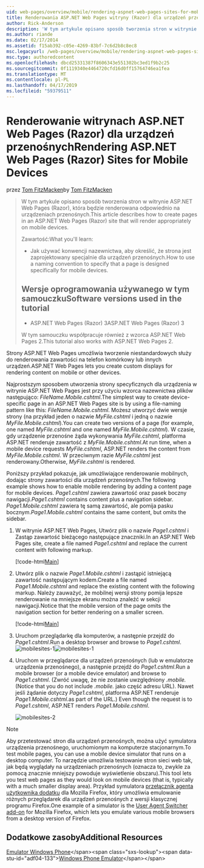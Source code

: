 ```yaml
---
uid: web-pages/overview/mobile/rendering-aspnet-web-pages-sites-for-mobile-devices
title: Renderowania ASP.NET Web Pages witryny (Razor) dla urządzeń przenośnych | Dokumentacja firmy Microsoft
author: Rick-Anderson
description: 'W tym artykule opisano sposób tworzenia stron w witrynie ASP.NET Web Pages (Razor), która będzie renderowana odpowiednio na urządzeniach przenośnych. Zawartość: Jak można...'
ms.author: riande
ms.date: 02/17/2014
ms.assetid: f15ab392-c05e-4269-83bf-7c6d2b8c8ec8
msc.legacyurl: /web-pages/overview/mobile/rendering-aspnet-web-pages-sites-for-mobile-devices
msc.type: authoredcontent
ms.openlocfilehash: dbcd25331387f8606343e551302bc3ed1f9b2c25
ms.sourcegitcommit: 0f1119340e4464720cfd16d0ff15764746ea1fea
ms.translationtype: MT
ms.contentlocale: pl-PL
ms.lasthandoff: 04/17/2019
ms.locfileid: "59379511"
---
```

# <a name="rendering-aspnet-web-pages-razor-sites-for-mobile-devices"></a><span data-ttu-id="adf04-104">Renderowanie witrynach ASP.NET Web Pages (Razor) dla urządzeń przenośnych</span><span class="sxs-lookup"><span data-stu-id="adf04-104">Rendering ASP.NET Web Pages (Razor) Sites for Mobile Devices</span></span>

<span data-ttu-id="adf04-105">przez [Tom FitzMacken](https://github.com/tfitzmac)</span><span class="sxs-lookup"><span data-stu-id="adf04-105">by [Tom FitzMacken](https://github.com/tfitzmac)</span></span>

> <span data-ttu-id="adf04-106">W tym artykule opisano sposób tworzenia stron w witrynie ASP.NET Web Pages (Razor), która będzie renderowana odpowiednio na urządzeniach przenośnych.</span><span class="sxs-lookup"><span data-stu-id="adf04-106">This article describes how to create pages in an ASP.NET Web Pages (Razor) site that will render appropriately on mobile devices.</span></span>
> 
> <span data-ttu-id="adf04-107">Zawartość:</span><span class="sxs-lookup"><span data-stu-id="adf04-107">What you'll learn:</span></span>
> 
> - <span data-ttu-id="adf04-108">Jak używać konwencji nazewnictwa, aby określić, że strona jest zaprojektowany specjalnie dla urządzeń przenośnych.</span><span class="sxs-lookup"><span data-stu-id="adf04-108">How to use a naming convention to specify that a page is designed specifically for mobile devices.</span></span>
>   
> 
> ## <a name="software-versions-used-in-the-tutorial"></a><span data-ttu-id="adf04-109">Wersje oprogramowania używanego w tym samouczku</span><span class="sxs-lookup"><span data-stu-id="adf04-109">Software versions used in the tutorial</span></span>
> 
> 
> - <span data-ttu-id="adf04-110">ASP.NET Web Pages (Razor) 3</span><span class="sxs-lookup"><span data-stu-id="adf04-110">ASP.NET Web Pages (Razor) 3</span></span>
>   
> 
> <span data-ttu-id="adf04-111">W tym samouczku współpracuje również z wzorca ASP.NET Web Pages 2.</span><span class="sxs-lookup"><span data-stu-id="adf04-111">This tutorial also works with ASP.NET Web Pages 2.</span></span>


<span data-ttu-id="adf04-112">Strony ASP.NET Web Pages umożliwia tworzenie niestandardowych służy do renderowania zawartości na telefon komórkowy lub innych urządzeń.</span><span class="sxs-lookup"><span data-stu-id="adf04-112">ASP.NET Web Pages lets you create custom displays for rendering content on mobile or other devices.</span></span>

<span data-ttu-id="adf04-113">Najprostszym sposobem utworzenia strony specyficznych dla urządzenia w witrynie ASP.NET Web Pages jest przy użyciu wzorca nazewnictwa plików następująco: *FileName.Mobile.cshtml*.</span><span class="sxs-lookup"><span data-stu-id="adf04-113">The simplest way to create device-specific page in an ASP.NET Web Pages site is by using a file-naming pattern like this: *FileName.Mobile.cshtml*.</span></span> <span data-ttu-id="adf04-114">Możesz utworzyć dwie wersje strony (na przykład jeden o nazwie *MyFile.cshtml* i jedną o nazwie *MyFile.Mobile.cshtml*).</span><span class="sxs-lookup"><span data-stu-id="adf04-114">You can create two versions of a page (for example, one named *MyFile.cshtml* and one named *MyFile.Mobile.cshtml*).</span></span> <span data-ttu-id="adf04-115">W czasie, gdy urządzenie przenośne żąda wykonywania *MyFile.cshtml*, platforma ASP.NET renderuje zawartość z *MyFile.Mobile.cshtml*.</span><span class="sxs-lookup"><span data-stu-id="adf04-115">At run time, when a mobile device requests *MyFile.cshtml*, ASP.NET renders the content from *MyFile.Mobile.cshtml*.</span></span> <span data-ttu-id="adf04-116">W przeciwnym razie *MyFile.cshtml* jest renderowany.</span><span class="sxs-lookup"><span data-stu-id="adf04-116">Otherwise, *MyFile.cshtml* is rendered.</span></span>

<span data-ttu-id="adf04-117">Poniższy przykład pokazuje, jak umożliwiające renderowanie mobilnych, dodając strony zawartości dla urządzeń przenośnych.</span><span class="sxs-lookup"><span data-stu-id="adf04-117">The following example shows how to enable mobile rendering by adding a content page for mobile devices.</span></span> <span data-ttu-id="adf04-118">*Page1.cshtml* zawiera zawartość oraz pasek boczny nawigacji.</span><span class="sxs-lookup"><span data-stu-id="adf04-118">*Page1.cshtml* contains content plus a navigation sidebar.</span></span> <span data-ttu-id="adf04-119">*Page1.Mobile.cshtml* zawiera tę samą zawartość, ale pomija pasku bocznym.</span><span class="sxs-lookup"><span data-stu-id="adf04-119">*Page1.Mobile.cshtml* contains the same content, but omits the sidebar.</span></span>

1. <span data-ttu-id="adf04-120">W witrynie ASP.NET Web Pages, Utwórz plik o nazwie *Page1.cshtml* i Zastąp zawartość bieżącego następujące znaczniki.</span><span class="sxs-lookup"><span data-stu-id="adf04-120">In an ASP.NET Web Pages site, create a file named *Page1.cshtml* and replace the current content with following markup.</span></span>

    [!code-html[Main](rendering-aspnet-web-pages-sites-for-mobile-devices/samples/sample1.html)]
2. <span data-ttu-id="adf04-121">Utwórz plik o nazwie *Page1.Mobile.cshtml* i zastąpić istniejącą zawartość następującym kodem.</span><span class="sxs-lookup"><span data-stu-id="adf04-121">Create a file named *Page1.Mobile.cshtml* and replace the existing content with the following markup.</span></span> <span data-ttu-id="adf04-122">Należy zauważyć, że mobilnej wersji strony pomija lepsze renderowanie na mniejsze ekranu można znaleźć w sekcji nawigacji.</span><span class="sxs-lookup"><span data-stu-id="adf04-122">Notice that the mobile version of the page omits the navigation section for better rendering on a smaller screen.</span></span>

    [!code-html[Main](rendering-aspnet-web-pages-sites-for-mobile-devices/samples/sample2.html)]
3. <span data-ttu-id="adf04-123">Uruchom przeglądarkę dla komputerów, a następnie przejdź do *Page1.cshtml*.</span><span class="sxs-lookup"><span data-stu-id="adf04-123">Run a desktop browser and browse to *Page1.cshtml*.</span></span> <span data-ttu-id="adf04-124">![mobilesites-1](rendering-aspnet-web-pages-sites-for-mobile-devices/_static/image1.png)</span><span class="sxs-lookup"><span data-stu-id="adf04-124">![mobilesites-1](rendering-aspnet-web-pages-sites-for-mobile-devices/_static/image1.png)</span></span>
4. <span data-ttu-id="adf04-125">Uruchom w przeglądarce dla urządzeń przenośnych (lub w emulatorze urządzenia przenośnego), a następnie przejdź do *Page1.cshtml*.</span><span class="sxs-lookup"><span data-stu-id="adf04-125">Run a mobile browser (or a mobile device emulator) and browse to *Page1.cshtml*.</span></span> <span data-ttu-id="adf04-126">(Zwróć uwagę, że nie zostanie uwzględniony *.mobile.*</span><span class="sxs-lookup"><span data-stu-id="adf04-126">(Notice that you do not include *.mobile.*</span></span> <span data-ttu-id="adf04-127">jako część adresu URL). Nawet jeśli żądanie dotyczy *Page1.cshtml*, platforma ASP.NET renderuje *Page1.Mobile.cshtml*.</span><span class="sxs-lookup"><span data-stu-id="adf04-127">as part of the URL.) Even though the request is to *Page1.cshtml*, ASP.NET renders *Page1.Mobile.cshtml*.</span></span>

    ![mobilesites-2](rendering-aspnet-web-pages-sites-for-mobile-devices/_static/image2.png)

> [!NOTE]
> <span data-ttu-id="adf04-129">Aby przetestować stron dla urządzeń przenośnych, można użyć symulatora urządzenia przenośnego, uruchomionym na komputerze stacjonarnym.</span><span class="sxs-lookup"><span data-stu-id="adf04-129">To test mobile pages, you can use a mobile device simulator that runs on a desktop computer.</span></span> <span data-ttu-id="adf04-130">To narzędzie umożliwia testowanie stron sieci web tak, jak będą wyglądały na urządzeniach przenośnych (oznacza to, zwykle za pomocą znacznie mniejszy powoduje wyświetlenie obszaru).</span><span class="sxs-lookup"><span data-stu-id="adf04-130">This tool lets you test web pages as they would look on mobile devices (that is, typically with a much smaller display area).</span></span> <span data-ttu-id="adf04-131">Przykład symulatora [przełącznik agenta użytkownika dodatku](http://addons.mozilla.org/firefox/addon/user-agent-switcher/) dla Mozilla Firefox, który umożliwia emulowanie różnych przeglądarek dla urządzeń przenośnych z wersji klasycznej programu Firefox.</span><span class="sxs-lookup"><span data-stu-id="adf04-131">One example of a simulator is the [User Agent Switcher add-on](http://addons.mozilla.org/firefox/addon/user-agent-switcher/) for Mozilla Firefox, which lets you emulate various mobile browsers from a desktop version of Firefox.</span></span>


<a id="Additional_Resources"></a>
## <a name="additional-resources"></a><span data-ttu-id="adf04-132">Dodatkowe zasoby</span><span class="sxs-lookup"><span data-stu-id="adf04-132">Additional Resources</span></span>


<span data-ttu-id="adf04-133">[Emulator Windows Phone](https://msdn.microsoft.com/library/ff402563(v=VS.92).aspx)</span><span class="sxs-lookup"><span data-stu-id="adf04-133">[Windows Phone Emulator](https://msdn.microsoft.com/library/ff402563(v=VS.92).aspx)</span></span>
